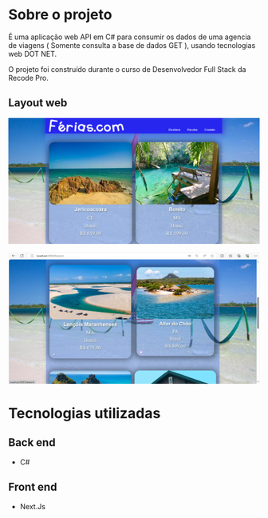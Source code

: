 # Sobre o projeto

É uma aplicação web API em C# para consumir os dados de uma agencia de viagens ( Somente consulta a base de dados GET ), usando tecnologias web DOT NET. 

O projeto foi construído durante o curso de Desenvolvedor Full Stack da Recode Pro. 

## Layout web

![Web 1](Assets/paginainicial.png)

![Web 2](Assets/paginainicial2.png)

# Tecnologias utilizadas
## Back end
- C#
## Front end
- Next.Js



